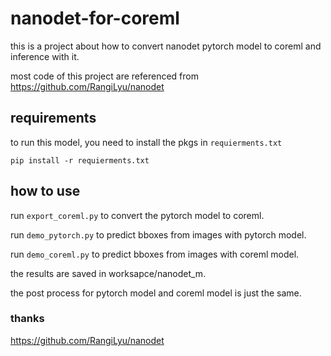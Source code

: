 # nanodet-for-coreml
this is a project about how to convert nanodet pytorch model to coreml and inference with it.<p> 
most code of this project are referenced from https://github.com/RangiLyu/nanodet
## requirements
to run this model, you need to install the pkgs in ```requierments.txt``` <p>
```
pip install -r requierments.txt
```
## how to use
run `export_coreml.py` to convert the pytorch model to coreml. <p>
run `demo_pytorch.py` to predict bboxes from images with pytorch model. <p>
run `demo_coreml.py` to predict bboxes from images with coreml model. <p>
the results are saved in worksapce/nanodet_m.<p>
the post process for pytorch model and coreml model is just the same.
### thanks
https://github.com/RangiLyu/nanodet
